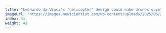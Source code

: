 ```yaml
---
title: "Leonardo da Vinci's 'helicopter' design could make drones quieter"
imageUrl: "https://images.newscientist.com/wp-content/uploads/2025/06/24143757/SEI_256221541.jpg?width=788"
index: 41
weight: 41
---
```

